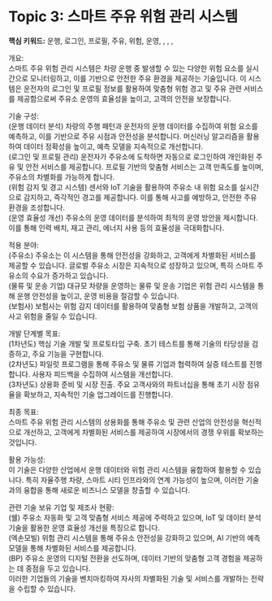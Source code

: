 # Topic 3: 스마트 주유 위험 관리 시스템
**핵심 키워드:** 운행, 로그인, 프로필, 주유, 위험, 운영, , , , 

개요:  
스마트 주유 위험 관리 시스템은 차량 운행 중 발생할 수 있는 다양한 위험 요소를 실시간으로 모니터링하고, 이를 기반으로 안전한 주유 환경을 제공하는 기술입니다. 이 시스템은 운전자의 로그인 및 프로필 정보를 활용하여 맞춤형 위험 경고 및 주유 관련 서비스를 제공함으로써 주유소 운영의 효율성을 높이고, 고객의 안전을 보장합니다.

기술 구성:  
(운행 데이터 분석) 차량의 주행 패턴과 운전자의 운행 데이터를 수집하여 위험 요소를 예측하고, 이를 기반으로 주유 시점과 안전성을 분석합니다. 머신러닝 알고리즘을 활용하여 데이터 정확성을 높이고, 예측 모델을 지속적으로 개선합니다.  
(로그인 및 프로필 관리) 운전자가 주유소에 도착하면 자동으로 로그인하여 개인화된 주유 및 안전 서비스를 제공합니다. 프로필 기반의 맞춤형 서비스는 고객 만족도를 높이며, 주유소의 차별화를 가능하게 합니다.  
(위험 감지 및 경고 시스템) 센서와 IoT 기술을 활용하여 주유소 내 위험 요소를 실시간으로 감지하고, 즉각적인 경고를 제공합니다. 이를 통해 사고를 예방하고, 안전한 주유 환경을 조성합니다.  
(운영 효율성 개선) 주유소의 운영 데이터를 분석하여 최적의 운영 방안을 제시합니다. 이를 통해 인력 배치, 재고 관리, 에너지 사용 등의 효율성을 극대화합니다.

적용 분야:  
(주유소) 주유소는 이 시스템을 통해 안전성을 강화하고, 고객에게 차별화된 서비스를 제공할 수 있습니다. 글로벌 주유소 시장은 지속적으로 성장하고 있으며, 특히 스마트 주유소의 수요가 증가하고 있습니다.  
(물류 및 운송 기업) 대규모 차량을 운영하는 물류 및 운송 기업은 위험 관리 시스템을 통해 운행 안전성을 높이고, 운영 비용을 절감할 수 있습니다.  
(보험사) 보험사는 위험 감지 데이터를 활용하여 맞춤형 보험 상품을 개발하고, 고객의 사고 위험을 줄일 수 있습니다.

개발 단계별 목표:  
(1차년도) 핵심 기술 개발 및 프로토타입 구축. 초기 테스트를 통해 기술의 타당성을 검증하고, 주요 기능을 구현합니다.  
(2차년도) 파일럿 프로그램을 통해 주유소 및 물류 기업과 협력하여 실증 테스트를 진행합니다. 사용자 피드백을 수집하여 시스템을 개선합니다.  
(3차년도) 상용화 준비 및 시장 진출. 주요 고객사와의 파트너십을 통해 초기 시장 점유율을 확보하고, 지속적인 기술 업그레이드를 진행합니다.

최종 목표:  
스마트 주유 위험 관리 시스템의 상용화를 통해 주유소 및 관련 산업의 안전성을 혁신적으로 개선하고, 고객에게 차별화된 서비스를 제공하여 시장에서의 경쟁 우위를 확보하는 것입니다.

활용 가능성:  
이 기술은 다양한 산업에서 운행 데이터와 위험 관리 시스템을 융합하여 활용할 수 있습니다. 특히 자율주행 차량, 스마트 시티 인프라와의 연계 가능성이 높으며, 이러한 기술과의 융합을 통해 새로운 비즈니스 모델을 창출할 수 있습니다.

관련 기술 보유 기업 및 제조사 현황:  
(쉘) 주유소 자동화 및 고객 맞춤형 서비스 제공에 주력하고 있으며, IoT 및 데이터 분석 기술을 활용한 운영 효율성 개선을 특징으로 합니다.  
(엑손모빌) 위험 관리 시스템을 통해 주유소 안전성을 강화하고 있으며, AI 기반의 예측 모델을 통해 차별화된 서비스를 제공합니다.  
(BP) 주유소 운영의 디지털 전환을 선도하며, 데이터 기반의 맞춤형 고객 경험을 제공하는 데 중점을 두고 있습니다.  
이러한 기업들의 기술을 벤치마킹하여 자사의 차별화된 기술 및 서비스를 개발하는 전략을 수립할 수 있습니다.